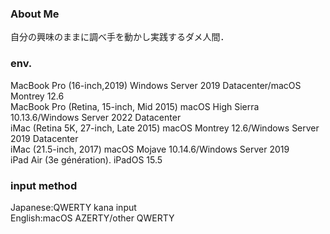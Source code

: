 ### About Me
自分の興味のままに調べ手を動かし実践するダメ人間．

### env.
MacBook Pro (16-inch,2019) Windows Server 2019 Datacenter/macOS Montrey 12.6<br>
MacBook Pro (Retina, 15-inch, Mid 2015) macOS High Sierra 10.13.6/Windows Server 2022 Datacenter<br>
iMac (Retina 5K, 27-inch, Late 2015) macOS Montrey 12.6/Windows Server 2019 Datacenter<br>
iMac (21.5-inch, 2017) macOS Mojave 10.14.6/Windows Server 2019<br>
iPad Air (3e génération). iPadOS 15.5<br>

### input method
Japanese:QWERTY kana input<br>
English:macOS AZERTY/other QWERTY 
